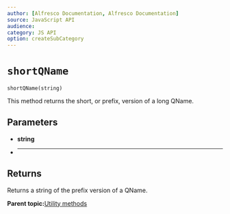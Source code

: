 ```yaml
---
author: [Alfresco Documentation, Alfresco Documentation]
source: JavaScript API
audience: 
category: JS API
option: createSubCategory
---
```


# ``shortQName``

``shortQName(string)``

This method returns the short, or prefix, version of a long QName.

## Parameters

-   **string**
-   ****

## Returns

Returns a string of the prefix version of a QName.

**Parent topic:**[Utility methods](../references/API-JS-Utility.md)

